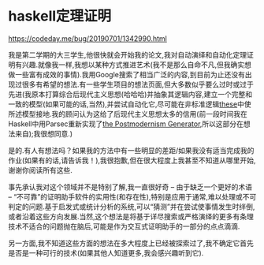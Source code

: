 # haskell定理证明


https://codeday.me/bug/20190701/1342990.html

我是第二学期的大三学生,他很快就会开始我的论文,我对自动演绎和自动化定理证明有兴趣.就像我一样,我想以某种方式推进艺术(我不是那么自命不凡,但我确实想做一些富有成效的事情).我用Google搜索了相当广泛的内容,到目前为止还没有出现过很多有希望的想法.有一些学生项目的想法页面,但大多数似乎要么过时或过于先进(我原本打算综合后现代主义思想(哈哈哈)并抽象其逻辑内容,建立一个完整和一致的模型(如果可能的话,当然),并尝试自动化它,尽可能在非标准逻辑[these](http://www.earlham.edu/~peters/courses/logsys/nonstbib.htm)中使所述模型接地.我的顾问认为这给了后现代主义思想太多的信用(前一段时间我在Haskell中用Parsec重新实现了[the Postmodernism Generator](http://elsewhere.org/pomo/),所以这部分在想法来自);我很想同意.)

是的.有人有想法吗？如果我的方法中有一些明显的差距/如果我没有适当完成我的作业(如果有的话,请告诉我！),我很抱歉,但在很大程度上我甚至不知道从哪里开始,谢谢你阅读所有这些.







事先承认我对这个领域并不是特别了解,我一直很好奇 – 由于缺乏一个更好的术语 – “不可靠”的证明助手软件的实用性(和存在性),特别是应用于通常,难以处理或不可判定的问题.基于启发式或统计分析的系统,可以“猜测”并在尝试使事情发生时绊倒,或者沿着这些方向发展.当然,这个想法是将基于详尽搜索或严格演绎的更多有条理技术不适合的问题抛在脑后,可能是作为交互式证明助手的一部分的点点滴滴.

另一方面,我不知道这些方面的想法在多大程度上已经被探索过了,我不确定它首先是否是一种可行的技术(如果其他人知道更多,我会感兴趣听到它).





















